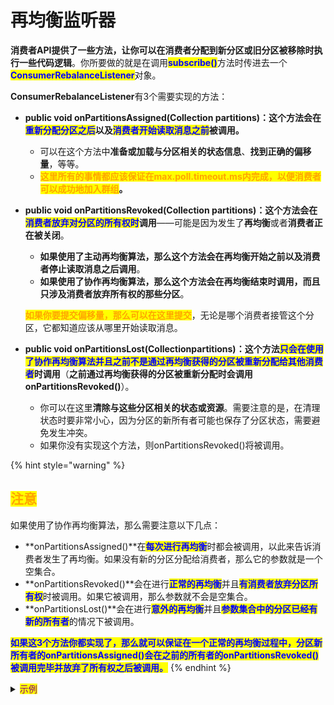 # 再均衡监听器

**消费者API提供了一些方法，让你可以在消费者分配到新分区或旧分区被移除时执行一些代码逻辑**。你所要做的就是在调用<mark style="color:blue;">**subscribe()**</mark>方法时传进去一个<mark style="color:blue;">**ConsumerRebalanceListener**</mark>对象。

**ConsumerRebalanceListener**有3个需要实现的方法：

* **public void onPartitionsAssigned(Collection partitions)：这个方法会在**<mark style="color:blue;">**重新分配分区之后**</mark>**以及**<mark style="color:blue;">**消费者开始读取消息之前**</mark>**被调用。**
  * 可以在这个方法中**准备或加载与分区相关的状态信息**、**找到正确的偏移量**，等等。
  * <mark style="color:orange;">**这里所有的事情都应该保证在max.poll.timeout.ms内完成，以便消费者可以成功地加入群组**</mark>**。**
*   **public void onPartitionsRevoked(Collection partitions)：这个方法会在**<mark style="color:blue;">**消费者放弃对分区的所有权时**</mark>**调用**——可能是因为发生了**再均衡**或者**消费者正在被关闭**。

    * **如果使用了主动再均衡算法，那么这个方法会在再均衡开始之前以及消费者停止读取消息之后调用**。
    * **如果使用了协作再均衡算法，那么这个方法会在再均衡结束时调用，而且只涉及消费者放弃所有权的那些分区**。

    <mark style="color:orange;">**如果你要提交偏移量，那么可以在这里提交**</mark>，无论是哪个消费者接管这个分区，它都知道应该从哪里开始读取消息。
* **public void onPartitionsLost(Collectionpartitions)：这个方法**<mark style="color:blue;">**只会在使用了协作再均衡算法并且之前不是通过再均衡获得的分区被重新分配给其他消费者**</mark>**时调用**（**之前通过再均衡获得的分区被重新分配时会调用onPartitionsRevoked()**）。
  * 你可以在这里**清除与这些分区相关的状态或资源**。需要注意的是，在清理状态时要非常小心，因为分区的新所有者可能也保存了分区状态，需要避免发生冲突。
  * 如果你没有实现这个方法，则onPartitionsRevoked()将被调用。

{% hint style="warning" %}
## <mark style="color:orange;">注意</mark>

如果使用了协作再均衡算法，那么需要注意以下几点：

* **onPartitionsAssigned()**在<mark style="color:blue;">**每次进行再均衡**</mark>时都会被调用，以此来告诉消费者发生了再均衡。如果没有新的分区分配给消费者，那么它的参数就是一个空集合。
* **onPartitionsRevoked()**会在进行<mark style="color:blue;">**正常的再均衡**</mark>并且<mark style="color:blue;">**有消费者放弃分区所有权**</mark>时被调用。如果它被调用，那么参数就不会是空集合。
* **onPartitionsLost()**会在进行<mark style="color:blue;">**意外的再均衡**</mark>并且<mark style="color:blue;">**参数集合中的分区已经有新的所有者**</mark>的情况下被调用。

<mark style="color:blue;">**如果这3个方法你都实现了，那么就可以保证在一个正常的再均衡过程中，分区新所有者的onPartitionsAssigned()会在之前的所有者的onPartitionsRevoked()被调用完毕并放弃了所有权之后被调用。**</mark>
{% endhint %}

<details>

<summary><mark style="color:purple;">示例</mark></summary>

```java
 private Map<TopicPartition, OffsetAndMetadata> currentOffsets =
     new HashMap<>();
 Duration timeout = Duration.ofMillis(100);
 ​
 private class HandleRebalance implements ConsumerRebalanceListener { 
     public void onPartitionsAssigned(Collection<TopicPartition>
         partitions) { 
     }
 ​
     // 如果发生了再均衡，则要在即将失去分区所有权时提交偏移量
     // 提交的是所有分区而不只是那些即将失去所有权的分区的偏移量
     public void onPartitionsRevoked(Collection<TopicPartition> partitions) {
         System.out.println("Lost partitions in rebalance. " +
             "Committing current offsets:" + currentOffsets);
         consumer.commitSync(currentOffsets); 
     }
 }
 ​
 try {
     // 把ConsumerRebalanceListener对象传给subscribe()方法，这样消费者才能调用它
     consumer.subscribe(topics, new HandleRebalance()); 
 ​
     while (true) {
         ConsumerRecords<String, String> records = consumer.poll(timeout);
         for (ConsumerRecord<String, String> record : records) {
             System.out.printf("topic = %s, partition = %s, offset = %d,
                 customer = %s, country = %s\n",
                 record.topic(), record.partition(), record.offset(),
                 record.key(), record.value());
             currentOffsets.put(
                 new TopicPartition(record.topic(), record.partition()),
                 new OffsetAndMetadata(record.offset()+1, null));
         }
         consumer.commitAsync(currentOffsets, null);
     }
 } catch (WakeupException e) {
     // 忽略异常
 } catch (Exception e) {
     log.error("Unexpected error", e);
 } finally {
     try {
         consumer.commitSync(currentOffsets);
     } finally {
         consumer.close();
         System.out.println("Closed consumer and we are done");
     }
 }
```

</details>
